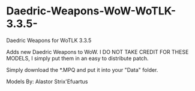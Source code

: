 # Daedric-Weapons-WoW-WoTLK-3.3.5-
Daedric Weapons for WoTLK 3.3.5

Adds new Daedric Weapons to WoW. I DO NOT TAKE CREDIT FOR THESE MODELS, I simply put them in an easy to distribute patch.

Simply download the *.MPQ and put it into your "Data" folder.


Models By: Alastor Strix'Efuartus
